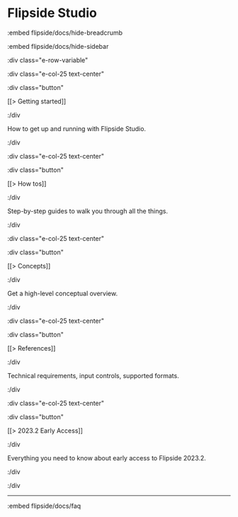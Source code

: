 # Flipside Studio

:embed flipside/docs/hide-breadcrumb

:embed flipside/docs/hide-sidebar

:div class="e-row-variable"

:div class="e-col-25 text-center"

:div class="button"

[[> Getting started]]

:/div

How to get up and running with Flipside Studio.

:/div

:div class="e-col-25 text-center"

:div class="button"

[[> How tos]]

:/div

Step-by-step guides to walk you through all the things.

:/div

:div class="e-col-25 text-center"

:div class="button"

[[> Concepts]]

:/div

Get a high-level conceptual overview.

:/div

:div class="e-col-25 text-center"

:div class="button"

[[> References]]

:/div

Technical requirements, input controls, supported formats.

:/div

:div class="e-col-25 text-center"

:div class="button"

[[> 2023.2 Early Access]]

:/div

Everything you need to know about early access to Flipside 2023.2.

:/div

:/div

---

:embed flipside/docs/faq
